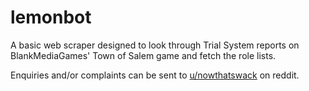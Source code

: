# lemonbot

A basic web scraper designed to look through Trial System reports on BlankMediaGames' Town of Salem game and fetch the role lists.

Enquiries and/or complaints can be sent to [u/nowthatswack](https://www.reddit.com/message/compose/?to=nowthatswack) on reddit.
